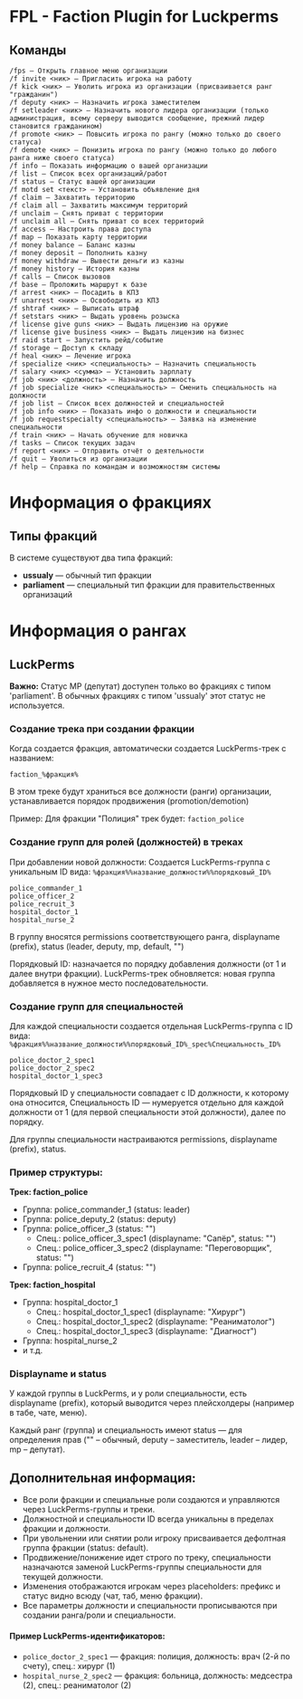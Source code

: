# FPL - Faction Plugin for Luckperms

## Команды

```
/fps — Открыть главное меню организации
/f invite <ник> — Пригласить игрока на работу
/f kick <ник> — Уволить игрока из организации (присваивается ранг "гражданин")
/f deputy <ник> — Назначить игрока заместителем
/f setleader <ник> — Назначить нового лидера организации (только администрация, всему серверу выводится сообщение, прежний лидер становится гражданином)
/f promote <ник> — Повысить игрока по рангу (можно только до своего статуса)
/f demote <ник> — Понизить игрока по рангу (можно только до любого ранга ниже своего статуса)
/f info — Показать информацию о вашей организации
/f list — Список всех организаций/работ
/f status — Статус вашей организации
/f motd set <текст> — Установить объявление дня
/f claim — Захватить территорию
/f claim all — Захватить максимум территорий
/f unclaim — Снять приват с территории
/f unclaim all — Снять приват со всех территорий
/f access — Настроить права доступа
/f map — Показать карту территории
/f money balance — Баланс казны
/f money deposit — Пополнить казну
/f money withdraw — Вывести деньги из казны
/f money history — История казны
/f calls — Список вызовов
/f base — Проложить маршрут к базе
/f arrest <ник> — Посадить в КПЗ
/f unarrest <ник> — Освободить из КПЗ
/f shtraf <ник> — Выписать штраф
/f setstars <ник> — Выдать уровень розыска
/f license give guns <ник> — Выдать лицензию на оружие
/f license give business <ник> — Выдать лицензию на бизнес
/f raid start — Запустить рейд/событие
/f storage — Доступ к складу
/f heal <ник> — Лечение игрока
/f specialize <ник> <специальность> — Назначить специальность
/f salary <ник> <сумма> — Установить зарплату
/f job <ник> <должность> — Назначить должность
/f job specialize <ник> <специальность> — Сменить специальность на должности
/f job list — Список всех должностей и специальностей
/f job info <ник> — Показать инфо о должности и специальности
/f job requestspecialty <специальность> — Заявка на изменение специальности
/f train <ник> — Начать обучение для новичка
/f tasks — Список текущих задач
/f report <ник> — Отправить отчёт о деятельности
/f quit — Уволиться из организации
/f help — Справка по командам и возможностям системы
```
# Информация о фракциях
## Типы фракций
В системе существуют два типа фракций:
- **ussualy** — обычный тип фракции
- **parliament** — специальный тип фракции для правительственных организаций

# Информация о рангах

## LuckPerms

**Важно:** Статус MP (депутат) доступен только во фракциях с типом 'parliament'. В обычных фракциях с типом 'ussualy' этот статус не используется.

### Создание трека при создании фракции
Когда создается фракция, автоматически создается LuckPerms-трек с названием:
```
faction_%фракция%
```
В этом треке будут храниться все должности (ранги) организации, устанавливается порядок продвижения (promotion/demotion)

Пример:
Для фракции "Полиция" трек будет: `faction_police`

### Создание групп для ролей (должностей) в треках
При добавлении новой должности:
Создается LuckPerms-группа с уникальным ID вида: `%фракция%%название_должности%%порядковый_ID%`
```
police_commander_1
police_officer_2
police_recruit_3
hospital_doctor_1
hospital_nurse_2
```

В группу вносятся permissions соответствующего ранга, displayname (prefix), status (leader, deputy, mp, default, "")

Порядковый ID: назначается по порядку добавления должности (от 1 и далее внутри фракции).
LuckPerms-трек обновляется: новая группа добавляется в нужное место последовательности.

### Создание групп для специальностей
Для каждой специальности создается отдельная LuckPerms-группа с ID вида: `%фракция%%название_должности%%порядковый_ID%_spec%Специальность_ID%`
```
police_doctor_2_spec1
police_doctor_2_spec2
hospital_doctor_1_spec3
```

Порядковый ID у специальности совпадает с ID должности, к которому она относится,
Специальность ID — нумеруется отдельно для каждой должности от 1 (для первой специальности этой должности), далее по порядку.

Для группы специальности настраиваются permissions, displayname (prefix), status.

### Пример структуры:
**Трек: faction_police**
- Группа: police_commander_1 (status: leader)
- Группа: police_deputy_2 (status: deputy)
- Группа: police_officer_3 (status: "")
  - Спец.: police_officer_3_spec1 (displayname: "Сапёр", status: "")
  - Спец.: police_officer_3_spec2 (displayname: "Переговорщик", status: "")
- Группа: police_recruit_4 (status: "")

**Трек: faction_hospital**
- Группа: hospital_doctor_1
  - Спец.: hospital_doctor_1_spec1 (displayname: "Хирург")
  - Спец.: hospital_doctor_1_spec2 (displayname: "Реаниматолог")
  - Спец.: hospital_doctor_1_spec3 (displayname: "Диагност")
- Группа: hospital_nurse_2
- и т.д.

### Displayname и status
У каждой группы в LuckPerms, и у роли специальности, есть displayname (prefix), который выводится через плейсхолдеры (например в табе, чате, меню).

Каждый ранг (группа) и специальность имеют status — для определения прав ("" – обычный, deputy – заместитель, leader – лидер, mp – депутат).

## Дополнительная информация:
- Все роли фракции и специальные роли создаются и управляются через LuckPerms-группы и треки.
- Должностной и специальности ID всегда уникальны в пределах фракции и должности.
- При увольнении или снятии роли игроку присваивается дефолтная группа фракции (status: default).
- Продвижение/понижение идет строго по треку, специальности назначаются заменой LuckPerms-группы специальности для текущей должности.
- Изменения отображаются игрокам через placeholders: префикс и статус видно всюду (чат, таб, меню фракции).
- Все параметры должности и специальности прописываются при создании ранга/роли и специальности.

#### Пример LuckPerms-идентификаторов:
- `police_doctor_2_spec1` — фракция: полиция, должность: врач (2-й по счету), спец.: хирург (1)
- `hospital_nurse_2_spec2` — фракция: больница, должность: медсестра (2), спец.: реаниматолог (2)
